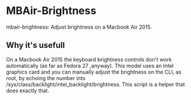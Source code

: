 # MBAir-Brightness

mbair-brightness: Adjust brightness on a Macbook Air 2015.

## Why it's usefull

On a Macbook Air 2015 the keyboard brightness controls don't work automatically (as far as Fedora 27 ,anyway).
This model uses an Intel graphics card and you can manually adjust the brightness on the CLI, as root, by echoing the number into /sys/class/backlight/intel_backlight/brightness. This script is a helper that does exactly that.


